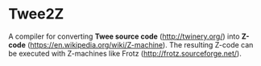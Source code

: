 # Twee2Z
A compiler for converting **Twee source code** (http://twinery.org/) into **Z-code** (https://en.wikipedia.org/wiki/Z-machine).
The resulting Z-code can be executed with Z-machines like Frotz (http://frotz.sourceforge.net/).
